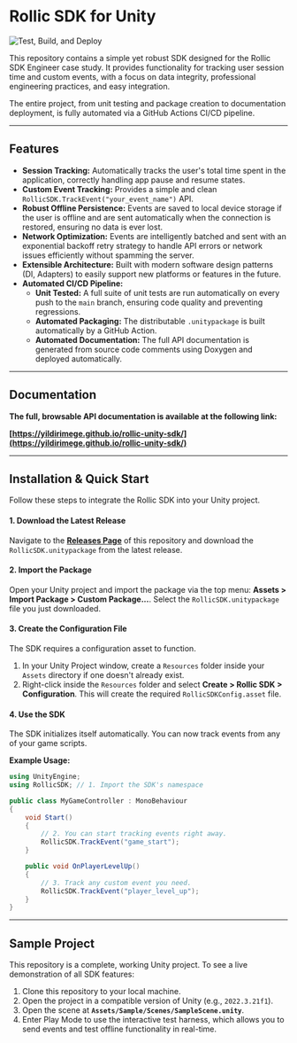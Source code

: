 # Rollic SDK for Unity

![Test, Build, and Deploy](https://github.com/yildirimege/rollic-unity-sdk/actions/workflows/build-sdk.yml/badge.svg)

This repository contains a simple yet robust SDK designed for the Rollic SDK Engineer case study. It provides functionality for tracking user session time and custom events, with a focus on data integrity, professional engineering practices, and easy integration.

The entire project, from unit testing and package creation to documentation deployment, is fully automated via a GitHub Actions CI/CD pipeline.

---

## Features

-   **Session Tracking:** Automatically tracks the user's total time spent in the application, correctly handling app pause and resume states.
-   **Custom Event Tracking:** Provides a simple and clean `RollicSDK.TrackEvent("your_event_name")` API.
-   **Robust Offline Persistence:** Events are saved to local device storage if the user is offline and are sent automatically when the connection is restored, ensuring no data is ever lost.
-   **Network Optimization:** Events are intelligently batched and sent with an exponential backoff retry strategy to handle API errors or network issues efficiently without spamming the server.
-   **Extensible Architecture:** Built with modern software design patterns (DI, Adapters) to easily support new platforms or features in the future.
-   **Automated CI/CD Pipeline:**
    -   **Unit Tested:** A full suite of unit tests are run automatically on every push to the `main` branch, ensuring code quality and preventing regressions.
    -   **Automated Packaging:** The distributable `.unitypackage` is built automatically by a GitHub Action.
    -   **Automated Documentation:** The full API documentation is generated from source code comments using Doxygen and deployed automatically.

---

## Documentation

**The full, browsable API documentation is available at the following link:**

**[https://yildirimege.github.io/rollic-unity-sdk/](https://yildirimege.github.io/rollic-unity-sdk/)**

---

## Installation & Quick Start

Follow these steps to integrate the Rollic SDK into your Unity project.

#### 1. Download the Latest Release

Navigate to the **[Releases Page](https://github.com/yildirimege/rollic-unity-sdk/releases)** of this repository and download the `RollicSDK.unitypackage` from the latest release.

#### 2. Import the Package

Open your Unity project and import the package via the top menu: **Assets > Import Package > Custom Package...**. Select the `RollicSDK.unitypackage` file you just downloaded.

#### 3. Create the Configuration File

The SDK requires a configuration asset to function.

1.  In your Unity Project window, create a `Resources` folder inside your `Assets` directory if one doesn't already exist.
2.  Right-click inside the `Resources` folder and select **Create > Rollic SDK > Configuration**. This will create the required `RollicSDKConfig.asset` file.

#### 4. Use the SDK

The SDK initializes itself automatically. You can now track events from any of your game scripts.

**Example Usage:**

```csharp
using UnityEngine;
using RollicSDK; // 1. Import the SDK's namespace

public class MyGameController : MonoBehaviour
{
    void Start()
    {
        // 2. You can start tracking events right away.
        RollicSDK.TrackEvent("game_start");
    }

    public void OnPlayerLevelUp()
    {
        // 3. Track any custom event you need.
        RollicSDK.TrackEvent("player_level_up");
    }
}
```

---

## Sample Project

This repository is a complete, working Unity project. To see a live demonstration of all SDK features:

1.  Clone this repository to your local machine.
2.  Open the project in a compatible version of Unity (e.g., `2022.3.21f1`).
3.  Open the scene at **`Assets/Sample/Scenes/SampleScene.unity`**.
4.  Enter Play Mode to use the interactive test harness, which allows you to send events and test offline functionality in real-time.
